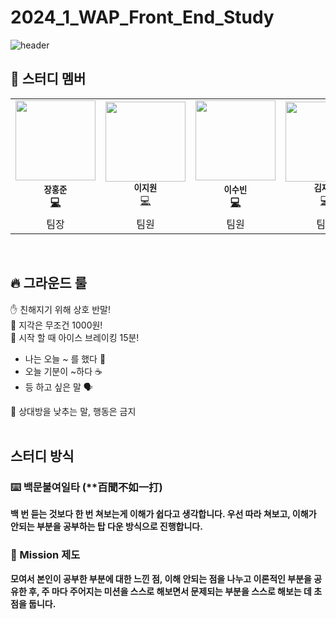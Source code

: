 # 2024_1_WAP_Front_End_Study

![header](https://capsule-render.vercel.app/api?type=venom&color=auto&height=300&section=header&text=2024-1%20WAP%20Front-End%20Study&fontSize=60)


## 👋 스터디 멤버
<table>
  <tr>
    <td align="center"><img src="https://avatars.githubusercontent.com/u/35947667?v=4" width="128px;" alt=""/><br /><sub><b>장홍준</sub></a><br /><a href="https://github.com/pknu-wap/WAPP/commits/main?author=jeongjaino" title="Code">💻</a></td>
    <td align="center"><img src="https://avatars.githubusercontent.com/u/164349427?v=4" width="128px;" alt=""/><br /><sub><b>이지원</b></sub></a><br /><a href="https://github.com/pknu-wap/WAPP/commits/main?author=tgyuuAn" title="Code">💻</a></td>
    <td align="center"><img src="https://avatars.githubusercontent.com/u/163735399?v=4" width="128px;" alt=""/><br /><sub><b>이수빈</sub></a><br /><a href="https://github.com/pknu-wap/WAPP/commits/main?author=jeongjaino" title="Code">💻</a></td>
    <td align="center"><img src="https://avatars.githubusercontent.com/u/163826142?v=4" width="128px;" alt=""/><br /><sub><b>김재완</b></sub></a><br /><a href="https://github.com/pknu-wap/WAPP/commits/main?author=tgyuuAn" title="Code">💻</a></td>
  </tr>
    <tr>
    <td align="center">팀장</td>
    <td align="center">팀원</td>
    <td align="center">팀원</td>
    <td align="center">팀원</td>
  </tr>
</table>

<br>


## 🔥 그라운드 룰

<aside>
✋ 친해지기 위해 상호 반말!

</aside>

<aside>
🤑 지각은 무조건 1000원!

</aside>

<aside>
🤼 시작 할 때 아이스 브레이킹 15분!

- 나는 오늘 ~ 를 했다 🤸
- 오늘 기분이 ~하다 ☕
- 등 하고 싶은 말 🗣️
</aside>

<aside>
🥺 상대방을 낮추는 말, 행동은 금지

</aside>
<br>


## 스터디 방식

### ⌨️ 백문불여일타 (**百聞不如一打)

**백 번 듣는 것보다 한 번 쳐보는게 이해가 쉽다고 생각합니다. 우선 따라 쳐보고, 이해가 안되는 부분을 공부하는 탑 다운 방식으로 진행합니다.**

### 🎯 Mission 제도

**모여서 본인이 공부한 부분에 대한 느낀 점, 이해 안되는 점을 나누고 이론적인 부분을 공유한 후, 주 마다 주어지는 미션을 스스로 해보면서 문제되는 부분을 스스로 해보는 데 초점을 둡니다.**

